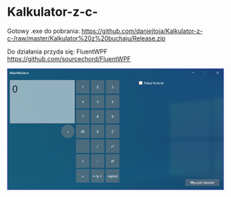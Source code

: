 # Kalkulator-z-c-


Gotowy .exe do pobrania:
https://github.com/daniejtoja/Kalkulator-z-c-/raw/master/Kalkulator%20z%20buchaju/Release.zip

Do działania przyda się:
FluentWPF
https://github.com/sourcechord/FluentWPF







![Screenshot](obraz_2020-11-15_222912.png)
